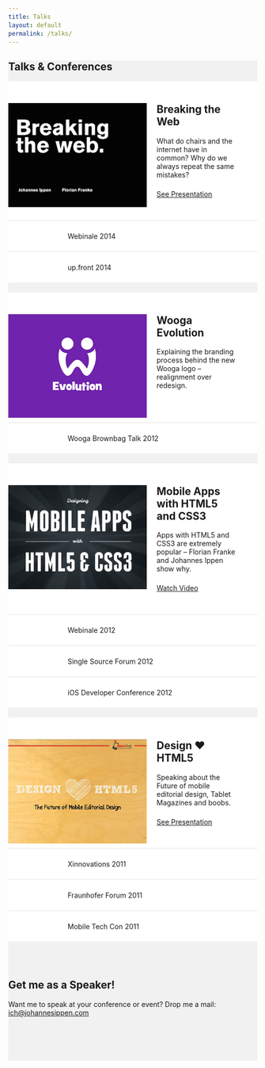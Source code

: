 ```yaml
---
title: Talks
layout: default
permalink: /talks/
---
```

<style>
  .talks {
    background: #F1F1F1;
  }
  .talk {
    background: #fff;
    text-align: left;
    padding: 44px 44px 44px 300px;
    margin-bottom: 2px;
  }
  .talk h2 {
    margin-top: 0;
  }
  .talk p {
    margin: 0 0 22px 0;
  }
  .talk img {
    position: absolute;
    width: 280px;
    margin-left: -300px;
  }
	.conference {
		text-align: left;
		background: #fff;
		padding: 22px 44px 22px 120px;
		margin-bottom: 2px;
	}
	.conference + .talk {
		margin-top: 20px;
	}
	.hireme {
		padding-top: 44px;
		padding-bottom: 88px;
	}
</style>
<section class="talks">
	<h1>Talks &amp; Conferences</h1>
  <div class="inner">
    <div class="talk">
      <img src="/img/breaking-the-web.png">
      <h2>Breaking the Web</h2>
      <p>What do chairs and the internet have in common? Why do we always repeat the same mistakes?</p>
			<a href="http://www.slideshare.net/johannesippen/breaking-the-web-webinale-2014" class="btn">See Presentation</a>
    </div>
		<div class="conference">Webinale 2014</div>
		<div class="conference">up.front 2014</div>
		<div class="talk">
      <img src="/img/talk1.jpg">
      <h2>Wooga Evolution</h2>
      <p>Explaining the branding process behind the new Wooga logo – realignment over redesign.</p>
    </div>
		<div class="conference">Wooga Brownbag Talk 2012</div>
		<div class="talk">
      <img src="/img/talk2.jpg">
      <h2>Mobile Apps with HTML5 and CSS3</h2>
      <p>Apps with HTML5 and CSS3 are extremely popular – Florian Franke and Johannes Ippen show why.</p>
			<a href="https://www.youtube.com/watch?v=v_SJgfIuZrs" class="btn">Watch Video</a>
    </div>
		<div class="conference">Webinale 2012</div>
		<div class="conference">Single Source Forum 2012</div>
		<div class="conference">iOS Developer Conference 2012</div>
		<div class="talk">
      <img src="/img/talk3.jpg">
      <h2>Design ❤ HTML5</h2>
      <p>Speaking about the Future of mobile editorial design, Tablet Magazines and boobs.</p>
			<a href="http://www.slideshare.net/johannesippen/design-html5-the-future-of-mobile-editorial-design" class="btn">See Presentation</a>
    </div>
		<div class="conference">Xinnovations 2011</div>
		<div class="conference">Fraunhofer Forum 2011</div>
		<div class="conference">Mobile Tech Con 2011</div>
  </div>
	<div class="inner hireme">
		<h2>Get me as a Speaker!</h2>
		Want me to speak at your conference or event? Drop me a mail: <a href="mailto:ich@johannesippen.com">ich@johannesippen.com</a>
	</div>
</section>